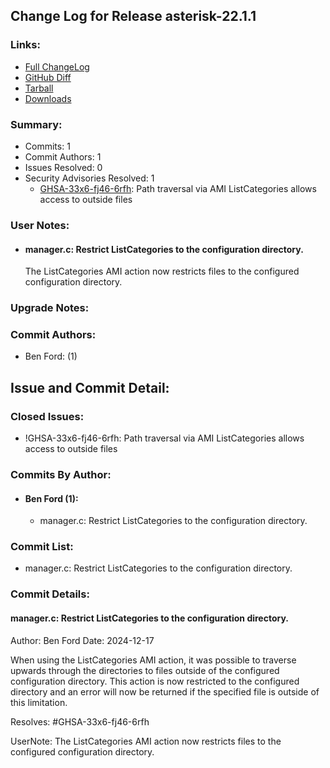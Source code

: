 
## Change Log for Release asterisk-22.1.1

### Links:

 - [Full ChangeLog](https://downloads.asterisk.org/pub/telephony/asterisk/releases/ChangeLog-22.1.1.md)  
 - [GitHub Diff](https://github.com/asterisk/asterisk/compare/22.1.0...22.1.1)  
 - [Tarball](https://downloads.asterisk.org/pub/telephony/asterisk/asterisk-22.1.1.tar.gz)  
 - [Downloads](https://downloads.asterisk.org/pub/telephony/asterisk)  

### Summary:

- Commits: 1
- Commit Authors: 1
- Issues Resolved: 0
- Security Advisories Resolved: 1
  - [GHSA-33x6-fj46-6rfh](https://github.com/asterisk/asterisk/security/advisories/GHSA-33x6-fj46-6rfh): Path traversal via AMI ListCategories allows access to outside files

### User Notes:

- #### manager.c: Restrict ListCategories to the configuration directory.              
  The ListCategories AMI action now restricts files to the
  configured configuration directory.


### Upgrade Notes:


### Commit Authors:

- Ben Ford: (1)

## Issue and Commit Detail:

### Closed Issues:

  - !GHSA-33x6-fj46-6rfh: Path traversal via AMI ListCategories allows access to outside files

### Commits By Author:

- #### Ben Ford (1):
  - manager.c: Restrict ListCategories to the configuration directory.


### Commit List:

-  manager.c: Restrict ListCategories to the configuration directory.

### Commit Details:

#### manager.c: Restrict ListCategories to the configuration directory.
  Author: Ben Ford
  Date:   2024-12-17

  When using the ListCategories AMI action, it was possible to traverse
  upwards through the directories to files outside of the configured
  configuration directory. This action is now restricted to the configured
  directory and an error will now be returned if the specified file is
  outside of this limitation.

  Resolves: #GHSA-33x6-fj46-6rfh

  UserNote: The ListCategories AMI action now restricts files to the
  configured configuration directory.

